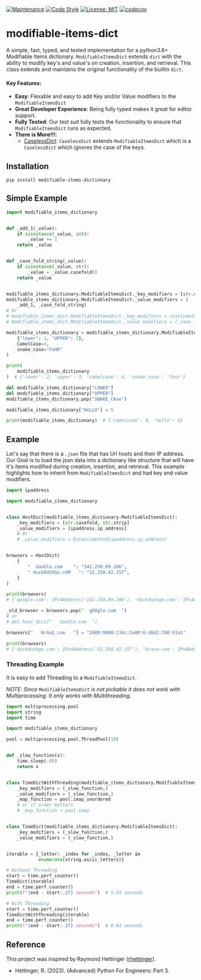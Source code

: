 [![Maintenance](https://img.shields.io/badge/Maintained%3F-yes-green.svg)](https://GitHub.com/Naereen/StrapDown.js/graphs/commit-activity)
[![Code Style](https://img.shields.io/badge/code%20style-black-000000.svg)](https://github.com/ambv/black)
[![License: MIT](https://img.shields.io/badge/License-MIT-blueviolet.svg)](https://opensource.org/licenses/MIT)
[![codecov](https://codecov.io/gh/tybruno/modifiable-items-dictionary/branch/main/graph/badge.svg?token=ZO94EJFI3G)](https://codecov.io/gh/tybruno/modifiable-items-dictionary)

# modifiable-items-dict

A simple, fast, typed, and tested implementation for a python3.6+ Modifiable
Items dictionary. `ModifiableItemsDict`
extends `dict` with the ability to modify key's and value's on creation,
insertion, and retrieval.
This class extends and maintains the original functionality of the
builtin `dict`.

#### Key Features:

* **Easy**: Flexable and easy to add Key and/or Value modifiers to
  the `ModifiableItemsDict`
* **Great Developer Experience**: Being fully typed makes it great for editor
  support.
* **Fully Tested**: Our test suit fully tests the functionality to ensure
  that `ModifiableItemsDict` runs as expected.
* **There is More!!!**:
    * [CaselessDict](https://github.com/tybruno/caseless-dictionary): `CaselessDict`
      extends `ModifiableItemsDict` which
      is a `CaselessDict` which ignores the case of the keys.

## Installation

`pip install modifiable-items-dictionary`

## Simple Example

```python
import modifiable_items_dictionary


def _add_1(_value):
    if isinstance(_value, int):
        _value += 1
    return _value


def _case_fold_string(_value):
    if isinstance(_value, str):
        _value = _value.casefold()
    return _value


modifiable_items_dictionary.ModifiableItemsDict._key_modifiers = [str.casefold]
modifiable_items_dictionary.ModifiableItemsDict._value_modifiers = (
    _add_1, _case_fold_string)
# Or
# modifiable_items_dict.ModifiableItemsDict._key_modifiers = staticmethod(str.casefold)
# modifiable_items_dict.ModifiableItemsDict._value_modifiers = [_case_fold_string, _add_1]

modifiable_items_dictionary = modifiable_items_dictionary.ModifiableItemsDict(
    {"lower": 1, "UPPER": 2},
    CamelCase=3,
    snake_case="FoUR"
)

print(
    modifiable_items_dictionary
)  # {'lower': 2, 'upper': 3, 'camelcase': 4, 'snake_case': 'four'}

del modifiable_items_dictionary["LOWER"]
del modifiable_items_dictionary["UPPER"]
modifiable_items_dictionary.pop("SNAKE_CAse")

modifiable_items_dictionary["HeLLO"] = 5

print(modifiable_items_dictionary)  # {'camelcase': 4, 'hello': 6}
```

## Example

Let's say that there is a `.json` file that has Url hosts and their IP address.
Our Goal is to load the json data into a dictionary like structure that will
have it's items modified during creation,
insertion, and retrieval.
This example highlights how to inherit from `ModifiableItemsDict` and had key
and value modifiers.

```python
import ipaddress

import modifiable_items_dictionary


class HostDict(modifiable_items_dictionary.ModifiableItemsDict):
    _key_modifiers = [str.casefold, str.strip]
    _value_modifiers = [ipaddress.ip_address]
    # Or
    # _value_modifiers = @staticmethod(ipaddress.ip_address)


browsers = HostDict(
    {
        "  GooGle.com    ": "142.250.69.206",
        " duckDUCKGo.cOM   ": "52.250.42.157",
    }
)

print(browsers)  
# {'google.com': IPv4Address('142.250.69.206'), 'duckduckgo.com': IPv4Address('52.250.42.157')}

_old_browser = browsers.pop("  gOOgle.com  ")
# or 
# del host_dict["   GooGle.com  "]

browsers["   BrAvE.com   "] = "2600:9000:234c:5a00:6:d0d2:780:93a1"

print(browsers)  
# {'duckduckgo.com': IPv4Address('52.250.42.157'), 'brave.com': IPv6Address('2600:9000:234c:5a00:6:d0d2:780:93a1')}
```

### Threading Example

It is easy to add Threading to a `ModifiableItemsDict`.

*NOTE: Since `ModifiableItemsDict` is not pickable it does not work with
Multiprocessing. It only works with Multithreading.*

```python
import multiprocessing.pool
import string
import time

import modifiable_items_dictionary

pool = multiprocessing.pool.ThreadPool(10)


def _slow_function(x):
    time.sleep(.05)
    return x


class TimeDictWithThreading(modifiable_items_dictionary.ModifiableItemsDict):
    _key_modifiers = (_slow_function,)
    _value_modifiers = (_slow_function,)
    _map_function = pool.imap_unordered
    # or if order matters
    # _map_function = pool.imap


class TimeDict(modifiable_items_dictionary.ModifiableItemsDict):
    _key_modifiers = (_slow_function,)
    _value_modifiers = (_slow_function,)


iterable = {_letter: _index for _index, _letter in
            enumerate(string.ascii_letters)}

# Without Threading
start = time.perf_counter()
TimeDict(iterable)
end = time.perf_counter()
print(f"{end - start:.2f} seconds")  # 5.54 seconds

# With Threading
start = time.perf_counter()
TimeDictWithThreading(iterable)
end = time.perf_counter()
print(f"{end - start:.2f} seconds")  # 0.64 seconds
```

## Reference

This project was inspired by Raymond
Hettinger ([rhettinger](https://github.com/rhettinger)).

- Hettinger, R. (2023). (Advanced) Python For Engineers: Part 3.
